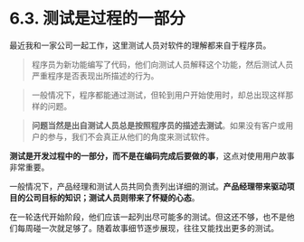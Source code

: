 # 6.3. 测试是过程的一部分

最近我和一家公司一起工作，这里测试人员对软件的理解都来自于程序员。

> 程序员为新功能编写了代码，他们向测试人员解释这个功能，然后测试人员严重程序是否表现出所描述的行为。

> 一般情况下，程序都能通过测试，但轮到用户开始使用时，却总出现这样那样的问题。

> **问题当然是出自测试人员总是按照程序员的描述去测试**。如果没有客户或用户的参与，我们不会真正从他们的角度来测试软件。

**测试是开发过程中的一部分，而不是在编码完成后要做的事**，这点对使用用户故事非常重要。

一般情况下，产品经理和测试人员共同负责列出详细的测试。**产品经理带来驱动项目的公司目标的知识；测试人员则带来了怀疑的心态**。

在一轮迭代开始阶段，他们应该一起列出尽可能多的测试。但这还不够，也不是他们每周碰一次就足够了。随着故事细节逐步展现，往往又能找出更多的测试。
